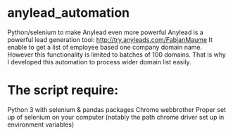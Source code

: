 # anylead_automation
Python/selenium to make Anylead even more powerful
Anylead is a powerful lead generation tool: http://try.anyleads.com/FabianMaume
It enable to get a list of employee based one company domain name. However this functionality is limited to batches of 100 domains. That is why I developed this automation to process wider domain list easily.

# The script require:
  Python 3 with selenium & pandas packages
  Chrome webbrother
  Proper set up of selenium on your computer (notably the path chrome driver set up in environment variables)
